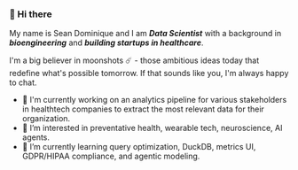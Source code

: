 ### 👋 Hi there

My name is Sean Dominique and I am *__Data Scientist__* with a background in *__bioengineering__* and *__building startups in healthcare__*.

I'm a big believer in moonshots ☄️ - those ambitious ideas today that redefine what's possible tomorrow. If that sounds like you, I'm always happy to chat.

- 🔭 I'm currently working on an analytics pipeline for various stakeholders in healthtech companies to extract the most relevant data for their organization.
- 🧬 I’m interested in preventative health, wearable tech, neuroscience, AI agents.
- 🌱 I’m currently learning query optimization, DuckDB, metrics UI, GDPR/HIPAA compliance, and agentic modeling.

<!---
SeanDominique/SeanDominique is a ✨ special ✨ repository because its `README.md` (this file) appears on your GitHub profile.
You can click the Preview link to take a look at your changes.
--->
